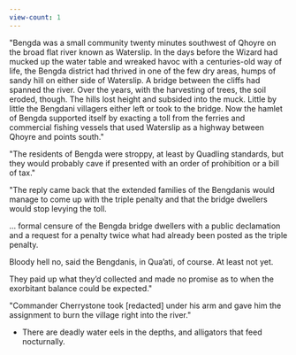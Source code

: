 ```yaml
---
view-count: 1
---
```

"Bengda was a small community twenty minutes southwest of Qhoyre on the broad flat river known as Waterslip. In the days before the Wizard had mucked up the water table and wreaked havoc with a centuries-old way of life, the Bengda district had thrived in one of the few dry areas, humps of sandy hill on either side of Waterslip. A bridge between the cliffs had spanned the river. Over the years, with the harvesting of trees, the soil eroded, though. The hills lost height and subsided into the muck. Little by little the Bengdani villagers either left or took to the bridge. Now the hamlet of Bengda supported itself by exacting a toll from the ferries and commercial fishing vessels that used Waterslip as a highway between Qhoyre and points south."

"The residents of Bengda were stroppy, at least by Quadling standards, but they would probably cave if presented with an order of prohibition or a bill of tax."

"The reply came back that the extended families of the Bengdanis would manage to come up with the triple penalty and that the bridge dwellers would stop levying the toll.

... formal censure of the Bengda bridge dwellers with a public declamation and a request for a penalty twice what had already been posted as the triple penalty.

Bloody hell no, said the Bengdanis, in Qua’ati, of course. At least not yet.

They paid up what they’d collected and made no promise as to when the exorbitant balance could be expected."

"Commander Cherrystone took [redacted] under his arm and gave him the assignment to burn the village right into the river."

- There are deadly water eels in the depths, and alligators that feed nocturnally.
